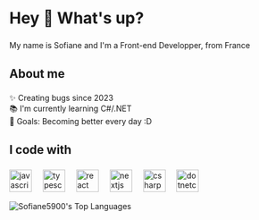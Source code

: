 <h1 align="left">Hey 👋 What's up?</h1>

###

<p align="left">My name is Sofiane and I'm a Front-end Developper, from France</p>

###

<h2 align="left">About me</h2>

###

<p align="left">✨ Creating bugs since 2023<br>📚 I'm currently learning C#/.NET<br>🎯 Goals: Becoming better every day :D</p>

###

<h2 align="left">I code with</h2>

###

<div align="left">
  <img src="https://cdn.jsdelivr.net/gh/devicons/devicon/icons/javascript/javascript-original.svg" height="40" alt="javascript logo"  />
  <img width="12" />
  <img src="https://cdn.jsdelivr.net/gh/devicons/devicon/icons/typescript/typescript-original.svg" height="40" alt="typescript logo"  />
  <img width="12" />
  <img src="https://cdn.jsdelivr.net/gh/devicons/devicon/icons/react/react-original.svg" height="40" alt="react logo"  />
  <img width="12" />
  <img src="https://cdn.jsdelivr.net/gh/devicons/devicon/icons/nextjs/nextjs-original.svg" height="40" alt="nextjs logo"  />
  <img width="12" />
  <img src="https://cdn.jsdelivr.net/gh/devicons/devicon/icons/csharp/csharp-original.svg" height="40" alt="csharp logo"  />
  <img width="12" />
  <img src="https://cdn.jsdelivr.net/gh/devicons/devicon/icons/dotnetcore/dotnetcore-original.svg" height="40" alt="dotnetcore logo"  />
</div>

![Sofiane5900's Top Languages](https://github-readme-stats.vercel.app/api/top-langs/?username=Sofiane5900&theme=vue-dark&show_icons=true&hide_border=true&layout=compact)

###
